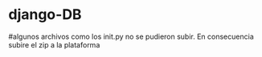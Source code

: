# django-DB
#algunos archivos como los init.py no se pudieron subir. En consecuencia subire el zip a la plataforma
